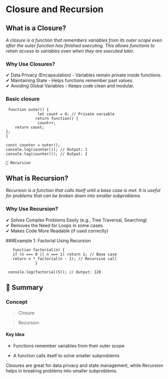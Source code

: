 # Closure and Recursion 
## What is a Closure?

*A closure is a function that remembers variables from its outer scope even after the outer function has finished executing. This allows functions to retain access to variables even when they are executed later.*

### Why Use Closures?

  ✔ Data Privacy (Encapsulation) - Variables remain private inside functions.   
  ✔ Maintaining State - Helps functions remember past values.  
  ✔ Avoiding Global Variables - Keeps code clean and modular.  
  ### Basic closure 
     function outer() {
                  let count = 0; // Private variable
                 return function() {
                  count++;
        return count;
    };
    }

    const counter = outer();
    console.log(counter()); // Output: 1
    console.log(counter()); // Output: 2

    🔄 Recursion

## What is Recursion?

*Recursion is a function that calls itself until a base case is met. It is useful for problems that can be broken down into smaller subproblems.*

### Why Use Recursion?

   ✔ Solves Complex Problems Easily (e.g., Tree Traversal, Searching)  
   ✔ Removes the Need for Loops in some cases  
   ✔ Makes Code More Readable (if used correctly)  

###Example 1: Factorial Using Recursion    

       function factorial(n) {    
       if (n === 0 || n === 1) return 1; // Base case   
       return n * factorial(n - 1); // Recursive call
                 }

     console.log(factorial(5)); // Output: 120
     
  ## 🎯 Summary

### Concept
> Closure

> Recursion
#### Key Idea
- Functions remember variables from their outer scope


- A function calls itself to solve smaller subproblems

Closures are great for data privacy and state management, while Recursion helps in breaking problems into smaller subproblems.


